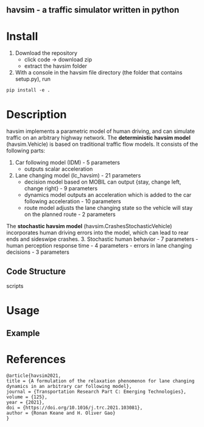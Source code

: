 ## havsim - a traffic simulator written in python

# Install
1. Download the repository
     - click code -> download zip
     - extract the havsim folder
2. With a console in the havsim file directory (the folder that contains setup.py), run 
```
pip install -e .
```

# Description
havsim implements a parametric model of human driving, and can simulate traffic on an arbitrary highway network.
The **deterministic havsim model** (havsim.Vehicle) is based on traditional traffic flow models. It consists of the following parts:
1. Car following model (IDM) - 5 parameters
      - outputs scalar acceleration
2. Lane changing model (lc_havsim) - 21 parameters
      - decision model based on MOBIL can output {stay, change left, change right} - 9 parameters
      - dynamics model outputs an acceleration which is added to the car following acceleration - 10 parameters
      - route model adjusts the lane changing state so the vehicle will stay on the planned route - 2 parameters

The **stochastic havsim model** (havsim.CrashesStochasticVehicle) incorporates human driving errors into the model, which can lead to rear ends and sideswipe crashes.
3. Stochastic human behavior - 7 parameters
      - human perception response time - 4 parameters
      - errors in lane changing decisions - 3 parameters

## Code Structure
scripts


# Usage
## Example

# References
```
@article{havsim2021,
title = {A formulation of the relaxation phenomenon for lane changing dynamics in an arbitrary car following model},
journal = {Transportation Research Part C: Emerging Technologies},
volume = {125},
year = {2021},
doi = {https://doi.org/10.1016/j.trc.2021.103081},
author = {Ronan Keane and H. Oliver Gao}
}
```
